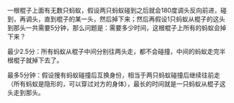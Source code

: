 <!---
markmeta_author: wongoo
markmeta_date: 2011-05-31 02:18:02
slug: ant_on_the_stick
markmeta_title: 棍子上的蚂蚁
wordpress_id: 111
markmeta_categories: Collection
-->

一根棍子上面有无数只蚂蚁，假设两只蚂蚁碰到之后就会180度调头反向前进，碰到，再调头，直到棍子的某一头，然后掉下来；然后再假设1只蚂蚁从棍子的这头到那头一共需要5分钟，那么问题是：需要多少时间，这根棍子上所有的蚂蚁会掉下来？

最少2.5分：所有蚂蚁从棍子中间分别往两头走，都不会碰撞，中间的蚂蚁走完半根棍子就掉下去了。

最多5分钟：假设搜有蚂蚁碰撞后互换身份，相当于两只蚂蚁碰撞后继续往前走（所有蚂蚁是隐形的，可以穿过对方的身体），最长的时间就是一只蚂蚁从棍子这头走到那头。
